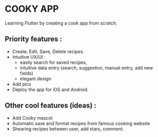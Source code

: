 # COOKY APP
Learning Flutter by creating a cook app from scratch.

 ## Priority features : 
- Create, Edit, Save, Delete recipes.
- Intuitive UX/UI :
  - easily search for saved recipes,
  - intuitive data entry (search, suggestion, manual entry, add new fields)
  - elegant design
- Add pics
- Deploy the app for iOS and Android. 

 ## Other cool features (ideas) : 
 - Add Cooky mascot
 - Automatic save and format recipes from famous cooking website
 - Shearing recipes between user, add stars, comment.

